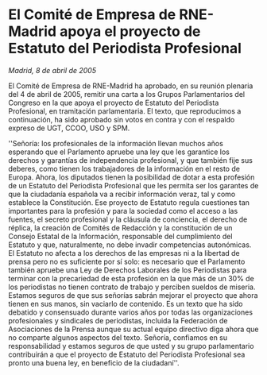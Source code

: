 # El Comité de Empresa de RNE-Madrid apoya el proyecto de Estatuto del Periodista Profesional

*Madrid, 8 de abril de 2005*

El Comité de Empresa de RNE-Madrid ha aprobado, en su reunión plenaria del 4 de abril de 2005, remitir una carta a los Grupos Parlamentarios del Congreso en la que apoya el proyecto de Estatuto del Periodista Profesional, en tramitación parlamentaria. El texto, que reproducimos a continuación, ha sido aprobado sin votos en contra y con el respaldo expreso de UGT, CCOO, USO y SPM.

''Señoría: los profesionales de la información llevan muchos años esperando que el Parlamento apruebe una ley que les garantice los derechos y garantías de independencia profesional, y que también fije sus deberes, como tienen los trabajadores de la información en el resto de Europa. Ahora, los diputados tienen la posibilidad de dotar a esta profesión de un Estatuto del Periodista Profesional que les permita ser los garantes de que la ciudadanía española va a recibir información veraz, tal y como establece la Constitución.
Ese proyecto de Estatuto regula cuestiones tan importantes para la profesión y para la sociedad como el acceso a las fuentes, el secreto profesional y la cláusula de conciencia, el derecho de réplica, la creación de Comités de Redacción y la constitución de un Consejo Estatal de la Información, responsable del cumplimiento del Estatuto y que, naturalmente, no debe invadir competencias autonómicas. El Estatuto no afecta a los derechos de las empresas ni a la libertad de prensa pero no es suficiente por sí solo: es necesario que el Parlamento también apruebe una Ley de Derechos Laborales de los Periodistas para terminar con la precariedad de esta profesión en la que más de un 30% de los periodistas no tienen contrato de trabajo y perciben sueldos de miseria.
Estamos seguros de que sus señorías sabrán mejorar el proyecto que ahora tienen en sus manos, sin vaciarlo de contenido. Es un texto que ha sido debatido y consensuado durante varios años por todas las organizaciones profesionales y sindicales de periodistas, incluida la Federación de Asociaciones de la Prensa aunque su actual equipo directivo diga ahora que no comparte algunos aspectos del texto.
Señoría, confiamos en su responsabilidad y estamos seguros de que usted y su grupo parlamentario contribuirán a que el proyecto de Estatuto del Periodista Profesional sea pronto una buena ley, en beneficio de la ciudadaní''.
